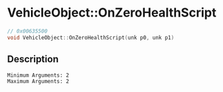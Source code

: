 # VehicleObject::OnZeroHealthScript
```c
// 0x00635500
void VehicleObject::OnZeroHealthScript(unk p0, unk p1)
```
## Description
```
Minimum Arguments: 2
Maximum Arguments: 2
```

